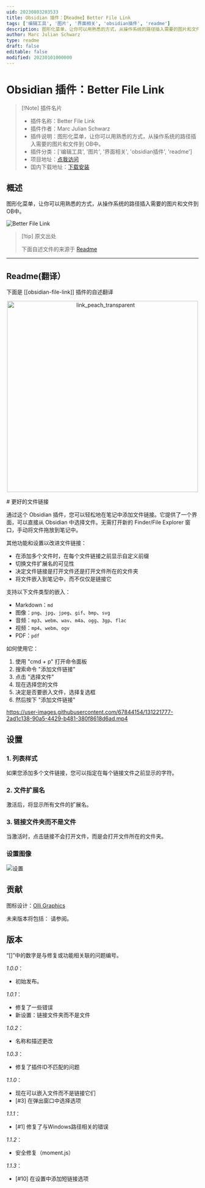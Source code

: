 ```yaml
---
uid: 20230803203533
title: Obsidian 插件：【Readme】Better File Link
tags: ['编辑工具', '图片', '界面相关', 'obsidian插件', 'readme']
description: 图形化菜单，让你可以用熟悉的方式，从操作系统的路径插入需要的图片和文件到 OB中。
author: Marc Julian Schwarz
type: readme
draft: false
editable: false
modified: 20230101000000
---
```


# Obsidian 插件：Better File Link

> [!Note] 插件名片
> - 插件名称：Better File Link
> - 插件作者：Marc Julian Schwarz
> - 插件说明：图形化菜单，让你可以用熟悉的方式，从操作系统的路径插入需要的图片和文件到 OB中。
> - 插件分类：['编辑工具', '图片', '界面相关', 'obsidian插件', 'readme']
> - 项目地址：[点我访问](https://github.com/marcjulianschwarz/obsidian-file-link)
> - 国内下载地址：[下载安装](https://pkmer.cn/products/plugin/pluginMarket/?obsidian-file-link)

## 概述

图形化菜单，让你可以用熟悉的方式，从操作系统的路径插入需要的图片和文件到 OB中。

![Better File Link](https://cdn.pkmer.cn/covers/obsidian-file-link.PNG!pkmer)

> [!tip] 原文出处
> 
>下面自述文件的来源于 [Readme](https://ghproxy.net/https://raw.githubusercontent.com/marcjulianschwarz/obsidian-file-link/master/README.md)
> 

---

## Readme(翻译）

下面是 [[obsidian-file-link]] 插件的自述翻译


<p align="center">
  <img width="500" alt="link_peach_transparent" src="https://user-images.githubusercontent.com/67844154/158657066-47b6b0fb-439c-4973-82c7-9768ee472344.png">

</p>
# 更好的文件链接

通过这个 Obsidian 插件，您可以轻松地在笔记中添加文件链接。它提供了一个界面，可以直接从 Obsidian 中选择文件。无需打开新的 Finder/File Explorer 窗口，手动将文件拖放到笔记中。

其他功能和设置以改进文件链接：
- 在添加多个文件时，在每个文件链接之前显示自定义前缀
- 切换文件扩展名的可见性
- 决定文件链接是打开文件还是打开文件所在的文件夹
- 将文件嵌入到笔记中，而不仅仅是链接它

支持以下文件类型的嵌入：
- Markdown：`md`
- 图像：`png`、`jpg`、`jpeg`、`gif`、`bmp`、`svg`
- 音频：`mp3`、`webm`、`wav`、`m4a`、`ogg`、`3gp`、`flac`
- 视频：`mp4`、`webm`、`ogv`
- PDF：`pdf`

如何使用它：
1. 使用 "cmd + p" 打开命令面板
2. 搜索命令 "添加文件链接"
3. 点击 "选择文件"
4. 现在选择您的文件
5. 决定是否要嵌入文件，选择复选框
6. 然后按下 "添加文件链接"

https://user-images.githubusercontent.com/67844154/131221777-2ad1c138-90a5-4429-b481-380f8618d6ad.mp4

## 设置

### 1. 列表样式
如果您添加多个文件链接，您可以指定在每个链接文件之前显示的字符。

### 2. 文件扩展名
激活后，将显示所有文件的扩展名。

### 3. 链接文件夹而不是文件
当激活时，点击链接不会打开文件，而是会打开文件所在的文件夹。

### 设置图像
![设置](https://user-images.githubusercontent.com/67844154/131246371-68049aa6-34a5-421c-b478-513427525700.png)

## 贡献
图标设计：[Olli Graphics](https://www.olli-graphics.de)

未来版本将包括：
请参阅。

## 版本
“[]”中的数字是与修复或功能相关联的问题编号。

*1.0.0*：
- 初始发布。

*1.0.1*：
- 修复了一些错误
- 新设置：链接文件夹而不是文件

*1.0.2*：
- 名称和描述更改

*1.0.3*：
- 修复了插件ID不匹配的问题

*1.1.0*：
- 现在可以嵌入文件而不是链接它们
- [#3] 在弹出窗口中选择选项

*1.1.1*：
- [#1] 修复了与Windows路径相关的错误

*1.1.2*：
- 安全修复（moment.js）

*1.1.3*：
- [#10] 在设置中添加短链接选项



